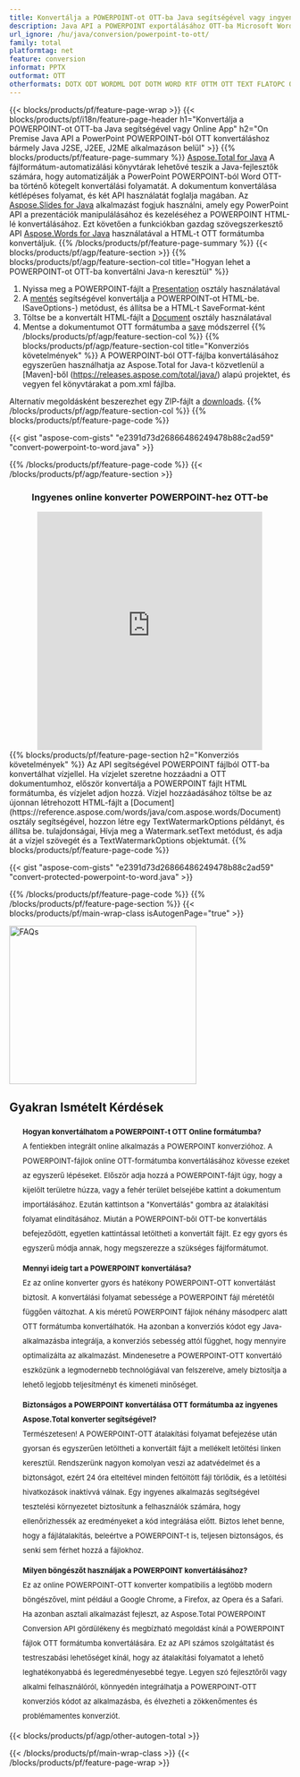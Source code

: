 ```yaml
---
title: Konvertálja a POWERPOINT-ot OTT-ba Java segítségével vagy ingyenes online konverterrel 
description: Java API a POWERPOINT exportálásához OTT-ba Microsoft Word vagy PowerPoint használata nélkül vagy online. A kód integrálása előtt gyorsan tesztelje az ingyenes POWERPOINT-OTT online konvertert. 
url_ignore: /hu/java/conversion/powerpoint-to-ott/
family: total
platformtag: net
feature: conversion
informat: PPTX
outformat: OTT
otherformats: DOTX ODT WORDML DOT DOTM WORD RTF OTTM OTT TEXT FLATOPC OTTX
---
```

{{< blocks/products/pf/feature-page-wrap >}}
{{< blocks/products/pf/i18n/feature-page-header h1="Konvertálja a POWERPOINT-ot OTT-ba Java segítségével vagy Online App" h2="On Premise Java API a PowerPoint POWERPOINT-ból OTT konvertáláshoz bármely Java J2SE, J2EE, J2ME alkalmazáson belül" >}}
{{% blocks/products/pf/feature-page-summary %}}
[Aspose.Total for Java](https://products.aspose.com/total/java/) A fájlformátum-automatizálási könyvtárak lehetővé teszik a Java-fejlesztők számára, hogy automatizálják a PowerPoint POWERPOINT-ból Word OTT-ba történő kötegelt konvertálási folyamatát. A dokumentum konvertálása kétlépéses folyamat, és két API használatát foglalja magában. Az [Aspose.Slides for Java](https://products.aspose.com/slides/java/) alkalmazást fogjuk használni, amely egy PowerPoint API a prezentációk manipulálásához és kezeléséhez a POWERPOINT HTML-lé konvertálásához. Ezt követően a funkciókban gazdag szövegszerkesztő API [Aspose.Words for Java](https://products.aspose.com/words/java/) használatával a HTML-t OTT formátumba konvertáljuk.
{{% /blocks/products/pf/feature-page-summary  %}}
{{< blocks/products/pf/agp/feature-section >}}
{{% blocks/products/pf/agp/feature-section-col title="Hogyan lehet a POWERPOINT-ot OTT-ba konvertálni Java-n keresztül" %}}
1. Nyissa meg a POWERPOINT-fájlt a [Presentation](https://reference.aspose.com/slides/java/com.aspose.slides/Presentation) osztály használatával
2. A [mentés](https://reference.aspose.com/slides/java/com.aspose.slides/Presentation#save-java.lang.String-int-com.aspose.slides) segítségével konvertálja a POWERPOINT-ot HTML-be. ISaveOptions-) metódust, és állítsa be a HTML-t SaveFormat-ként
3. Töltse be a konvertált HTML-fájlt a [Document](https://reference.aspose.com/words/java/com.aspose.words/Document) osztály használatával
4. Mentse a dokumentumot OTT formátumba a [save](https://reference.aspose.com/words/java/com.aspose.words/Document#save(java.lang.String,int)) módszerrel
{{% /blocks/products/pf/agp/feature-section-col %}}
{{% blocks/products/pf/agp/feature-section-col title="Konverziós követelmények" %}}
A POWERPOINT-ból OTT-fájlba konvertálásához egyszerűen használhatja az Aspose.Total for Java-t közvetlenül a [Maven]-ből (https://releases.aspose.com/total/java/) alapú projektet, és vegyen fel könyvtárakat a pom.xml fájlba.

Alternatív megoldásként beszerezhet egy ZIP-fájlt a [downloads](https://releases.aspose.com/total/java).
{{% /blocks/products/pf/agp/feature-section-col %}}
{{% blocks/products/pf/feature-page-code %}}

{{< gist "aspose-com-gists" "e2391d73d26866486249478b88c2ad59" "convert-powerpoint-to-word.java" >}}


{{% /blocks/products/pf/feature-page-code %}}
{{< /blocks/products/pf/agp/feature-section >}}

<div class="container-fluid agp-content bg-white aboutfile box-1 vh100 section nopbtm">
<div class=container>
<div class=row>
<div class="demobox tc col-md-12 padding-0" align="center">

<h3>Ingyenes online konverter POWERPOINT-hez OTT-be</h3>

<iframe title="pptx-ból ott-be konvertáló online eszköz" style="border: none; height: 426px;" scrolling="no" src="https://widgets.aspose.cloud/total-conversion/?to=ott&from=pptx" id="child-iframe" width="80%"></iframe>

</div></div>
</div></div>
{{% blocks/products/pf/feature-page-section  h2="Konverziós követelmények" %}}
Az API segítségével POWERPOINT fájlból OTT-ba konvertálhat vízjellel. Ha vízjelet szeretne hozzáadni a OTT dokumentumhoz, először konvertálja a POWERPOINT fájlt HTML formátumba, és vízjelet adjon hozzá. Vízjel hozzáadásához töltse be az újonnan létrehozott HTML-fájlt a [Document](https://reference.aspose.com/words/java/com.aspose.words/Document) osztály segítségével, hozzon létre egy TextWatermarkOptions példányt, és állítsa be. tulajdonságai, Hívja meg a Watermark.setText metódust, és adja át a vízjel szövegét és a TextWatermarkOptions objektumát.  
{{% blocks/products/pf/feature-page-code %}}

{{< gist "aspose-com-gists" "e2391d73d26866486249478b88c2ad59" "convert-protected-powerpoint-to-word.java" >}}

{{% /blocks/products/pf/feature-page-code  %}}
{{% /blocks/products/pf/feature-page-section %}}
{{< blocks/products/pf/main-wrap-class isAutogenPage="true" >}}
<style>.howtolist li{margin-right: 0!important;line-height: 26px;position: relative;margin-bottom: 10px;font-size: 13px;list-style-type: none;}</style>
<div class="col-md-12 tl bg-gray-dark howtolist section">
  <a class="anchor" name="faqpage"></a>
  <div class="container tl dflex" itemscope="" itemtype="https://schema.org/FAQPage">
      <div class="col-md-4 howtosectiongfx">
          <img class="social-panel-hide-on-mobile" src="https://www.groupdocs.cloud/templates/brand/images/groupdocs/conversion/groupdocs_conversion-brand.png" alt="FAQs" width="335" height="283">
      </div>
      <div class="howtosection col-md-8">
          <div>
              <h2>Gyakran Ismételt Kérdések</h2>
              <ul>
                  <li itemscope="" itemprop="mainEntity" itemtype="https://schema.org/Question">
                      <div>
                          <span itemprop="name"><b>Hogyan konvertálhatom a POWERPOINT-t OTT Online formátumba?</b></span>
                      </div>
                      <div itemscope="" itemprop="acceptedAnswer" itemtype="https://schema.org/Answer">
                          <span itemprop="text">A fentiekben integrált online alkalmazás a POWERPOINT konverzióhoz. A POWERPOINT-fájlok online OTT-formátumba konvertálásához kövesse ezeket az egyszerű lépéseket. Először adja hozzá a POWERPOINT-fájlt úgy, hogy a kijelölt területre húzza, vagy a fehér terület belsejébe kattint a dokumentum importálásához. Ezután kattintson a "Konvertálás" gombra az átalakítási folyamat elindításához. Miután a POWERPOINT-ből OTT-be konvertálás befejeződött, egyetlen kattintással letöltheti a konvertált fájlt. Ez egy gyors és egyszerű módja annak, hogy megszerezze a szükséges fájlformátumot.</span>
                      </div>
                  </li>
                  <li itemscope="" itemprop="mainEntity" itemtype="https://schema.org/Question">
                      <div>
                          <span itemprop="name"><b>Mennyi ideig tart a POWERPOINT konvertálása?</b></span>
                      </div>
                      <div itemscope="" itemprop="acceptedAnswer" itemtype="https://schema.org/Answer">
                          <span itemprop="text">Ez az online konverter gyors és hatékony POWERPOINT-OTT konvertálást biztosít. A konvertálási folyamat sebessége a POWERPOINT fájl méretétől függően változhat. A kis méretű POWERPOINT fájlok néhány másodperc alatt OTT formátumba konvertálhatók. Ha azonban a konverziós kódot egy Java-alkalmazásba integrálja, a konverziós sebesség attól függhet, hogy mennyire optimalizálta az alkalmazást. Mindenesetre a POWERPOINT-OTT konvertáló eszközünk a legmodernebb technológiával van felszerelve, amely biztosítja a lehető legjobb teljesítményt és kimeneti minőséget.</span>
                      </div>
                  </li>
                  <li itemscope="" itemprop="mainEntity" itemtype="https://schema.org/Question">
                      <div>
                          <span itemprop="name"><b>Biztonságos a POWERPOINT konvertálása OTT formátumba az ingyenes Aspose.Total konverter segítségével?</b></span>
                      </div>
                      <div itemscope="" itemprop="acceptedAnswer" itemtype="https://schema.org/Answer">
                          <span itemprop="text">Természetesen! A POWERPOINT-OTT átalakítási folyamat befejezése után gyorsan és egyszerűen letöltheti a konvertált fájlt a mellékelt letöltési linken keresztül. Rendszerünk nagyon komolyan veszi az adatvédelmet és a biztonságot, ezért 24 óra elteltével minden feltöltött fájl törlődik, és a letöltési hivatkozások inaktívvá válnak. Egy ingyenes alkalmazás segítségével tesztelési környezetet biztosítunk a felhasználók számára, hogy ellenőrizhessék az eredményeket a kód integrálása előtt. Biztos lehet benne, hogy a fájlátalakítás, beleértve a POWERPOINT-t is, teljesen biztonságos, és senki sem férhet hozzá a fájlokhoz.</span>
                      </div>
                  </li>                 
                  <li itemscope="" itemprop="mainEntity" itemtype="https://schema.org/Question">
                      <div>
                          <span itemprop="name"><b>Milyen böngészőt használjak a POWERPOINT konvertálásához?</b></span>
                      </div>
                      <div itemscope="" itemprop="acceptedAnswer" itemtype="https://schema.org/Answer">
                          <span itemprop="text">Ez az online POWERPOINT-OTT konverter kompatibilis a legtöbb modern böngészővel, mint például a Google Chrome, a Firefox, az Opera és a Safari. Ha azonban asztali alkalmazást fejleszt, az Aspose.Total POWERPOINT Conversion API gördülékeny és megbízható megoldást kínál a POWERPOINT fájlok OTT formátumba konvertálására. Ez az API számos szolgáltatást és testreszabási lehetőséget kínál, hogy az átalakítási folyamatot a lehető leghatékonyabbá és legeredményesebbé tegye. Legyen szó fejlesztőről vagy alkalmi felhasználóról, könnyedén integrálhatja a POWERPOINT-OTT konverziós kódot az alkalmazásba, és élvezheti a zökkenőmentes és problémamentes konverziót.</span>
                      </div>
                  </li>
              </ul>
          </div>
      </div>
  </div>
{{< blocks/products/pf/agp/other-autogen-total >}}

{{< /blocks/products/pf/main-wrap-class >}}
{{< /blocks/products/pf/feature-page-wrap >}}